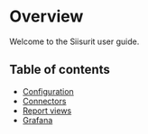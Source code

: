 # Overview

Welcome to the Siisurit user guide.

## Table of contents

- [Configuration](configuration/index.md)
- [Connectors](connectors/index.md)
- [Report views](report-views.md)
- [Grafana](grafana/index.md)
